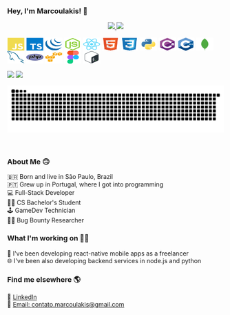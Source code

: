 ### Hey, I'm Marcoulakis! 👋

<div align="center">
  <a href="https://github.com/marcoulakis">
    <img height="180em" src="https://github-readme-stats-rosy-ten-55.vercel.app/api?username=marcoulakis&show_icons=true&theme=nightowl&count_private=true"/>
    <img height="180em" src="https://github-readme-stats-rosy-ten-55.vercel.app/api/top-langs/?username=marcoulakis&layout=compact&langs_count=7&theme=nightowl"/>
  </a> 
</div>
<div style="display: inline_block"><br>
  <img align="center" alt="Marcoulakis-Js" height="30" width="40" src="https://raw.githubusercontent.com/devicons/devicon/master/icons/javascript/javascript-plain.svg">
  <img align="center" alt="Marcoulakis-Ts" height="30" width="40" src="https://raw.githubusercontent.com/devicons/devicon/master/icons/typescript/typescript-plain.svg">
        <img align="center" alt="Marcoulakis-jQuery" height="30" width="40" src="https://raw.githubusercontent.com/devicons/devicon/master/icons/jquery/jquery-original.svg">
      <img align="center" alt="Marcoulakis-NodeJs" height="30" width="40" src="https://raw.githubusercontent.com/devicons/devicon/master/icons/nodejs/nodejs-original.svg">
  <img align="center" alt="Marcoulakis-React" height="30" width="40" src="https://raw.githubusercontent.com/devicons/devicon/master/icons/react/react-original.svg">
  <img align="center" alt="Marcoulakis-HTML" height="30" width="40" src="https://raw.githubusercontent.com/devicons/devicon/master/icons/html5/html5-original.svg">
  <img align="center" alt="Marcoulakis-CSS" height="30" width="40" src="https://raw.githubusercontent.com/devicons/devicon/master/icons/css3/css3-original.svg">
  <img align="center" alt="Marcoulakis-Python" height="30" width="40" src="https://raw.githubusercontent.com/devicons/devicon/master/icons/python/python-original.svg">
  <img align="center" alt="Marcoulakis-Csharp" height="30" width="40" src="https://raw.githubusercontent.com/devicons/devicon/master/icons/csharp/csharp-original.svg">
    <img align="center" alt="Marcoulakis-CplusPlus" height="30" width="40" src="https://raw.githubusercontent.com/devicons/devicon/master/icons/cplusplus/cplusplus-original.svg">
  <img align="center" alt="Marcoulakis-MongoDB" height="30" width="40" src="https://raw.githubusercontent.com/devicons/devicon/master/icons/mongodb/mongodb-plain.svg">
      <img align="center" alt="Marcoulakis-MySQL" height="30" width="40" src="https://raw.githubusercontent.com/devicons/devicon/master/icons/mysql/mysql-original.svg">
    <img align="center" alt="Marcoulakis-PHP" height="30" width="40" src="https://raw.githubusercontent.com/devicons/devicon/master/icons/php/php-original.svg">
    <img align="center" alt="Marcoulakis-AWS" height="30" width="40" src="https://raw.githubusercontent.com/devicons/devicon/master/icons/amazonwebservices/amazonwebservices-original.svg">
    <img align="center" alt="Marcoulakis-Figma" height="30" width="40" src="https://raw.githubusercontent.com/devicons/devicon/master/icons/figma/figma-original.svg">
    <img align="center" alt="Marcoulakis-Bash" height="30" width="40" src="https://raw.githubusercontent.com/devicons/devicon/master/icons/bash/bash-original.svg">
</div>
  <br>
<div>
  <a href = "mailto:contato.marcoulakis@gmail.com"><img src="https://img.shields.io/badge/-Gmail-%23333?style=for-the-badge&logo=gmail&logoColor=white" target="_blank"></a>
  <a href="https://www.linkedin.com/in/marcoulakis" target="_blank"><img src="https://img.shields.io/badge/-LinkedIn-%230077B5?style=for-the-badge&logo=linkedin&logoColor=white" target="_blank"></a> 

  ![Snake animation](https://github.com/marcoulakis/marcoulakis/blob/output/github-contribution-grid-snake.svg)
</div>
<br>
  
### About Me 🙃
🇧🇷 Born and live in São Paulo, Brazil <br>
🇵🇹 Grew up in Portugal, where I got into programming <br>
💻 Full-Stack Developer <br>
👩‍🎓 CS Bachelor's Student <br>
🕹️ GameDev Technician <br>
👩‍💻 Bug Bounty Researcher

### What I'm working on 👨‍💻

📱 I've been developing react-native mobile apps as a freelancer<br>
🌐 I've been also developing backend services in node.js and python


### Find me elsewhere 🌎

💼 [LinkedIn](https://www.linkedin.com/in/marcoulakis/) <br>
📧 [Email: contato.marcoulakis@gmail.com](mailto:contato.marcoulakis@gmail.com)
    

